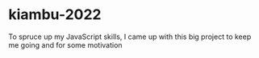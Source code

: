 # kiambu-2022

To spruce up my JavaScript skills, I came up with this big project to keep me going and for some motivation
